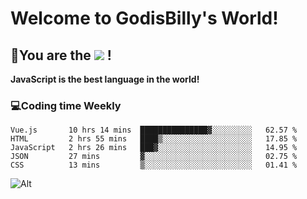# Welcome to GodisBilly's World!
## :partying_face:You are the  ![](https://visitor-badge.glitch.me/badge?page_id=Godisbilly.readme) !
**JavaScript is the best language in the world!**
### :computer:Coding time Weekly
  <!--START_SECTION:waka-->
```text
Vue.js       10 hrs 14 mins  ███████████████▓░░░░░░░░░   62.57 % 
HTML         2 hrs 55 mins   ████▒░░░░░░░░░░░░░░░░░░░░   17.85 % 
JavaScript   2 hrs 26 mins   ███▓░░░░░░░░░░░░░░░░░░░░░   14.95 % 
JSON         27 mins         ▓░░░░░░░░░░░░░░░░░░░░░░░░   02.75 % 
CSS          13 mins         ▒░░░░░░░░░░░░░░░░░░░░░░░░   01.41 % 
```
<!--END_SECTION:waka-->
![Alt](https://repobeats.axiom.co/api/embed/eeff64f6cf3d966257bdb597911b88a4c137d508.svg "Repobeats analytics image")
